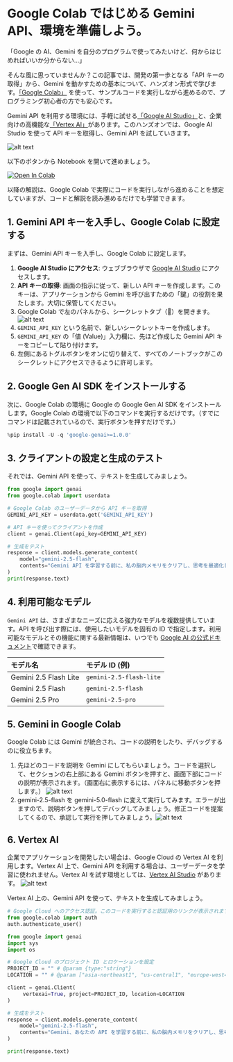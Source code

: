 # Google Colab ではじめる Gemini API、環境を準備しよう。

「Google の AI、Gemini を自分のプログラムで使ってみたいけど、何からはじめればいいか分からない…」

そんな風に思っていませんか？この記事では、開発の第一歩となる「API キーの取得」から、Gemini を動かすための基本について、ハンズオン形式で学びます。[「Google Colab」](https://colab.research.google.com/) を使って、サンプルコードを実行しながら進めるので、プログラミング初心者の方でも安心です。

Gemini API を利用する環境には、手軽に試せる[「Google AI Studio」](https://aistudio.google.com/)と、企業向けの高機能な[「Vertex AI」](https://cloud.google.com/vertex-ai)があります。このハンズオンでは、Google AI Studio を使って API キーを取得し、Gemini API を試していきます。

![alt text](../assets/00-0-1.png)

以下のボタンから Notebook を開いて進めましょう。

[![Open In Colab](https://colab.research.google.com/assets/colab-badge.svg)](https://colab.research.google.com/github/kkitase/gemini-2.5-findy/blob/main/notebooks/00-jp-setup-and-authentication.ipynb)

以降の解説は、Google Colab で実際にコードを実行しながら進めることを想定していますが、コードと解説を読み進めるだけでも学習できます。

## 1. Gemini API キーを入手し、Google Colab に設定する

まずは、Gemini API キーを入手し、Google Colab に設定します。

1.  **Google AI Studio にアクセス**: ウェブブラウザで [Google AI Studio](https://aistudio.google.com/apikey) にアクセスします。
2.  **API キーの取得**: 画面の指示に従って、新しい API キーを作成します。このキーは、アプリケーションから Gemini を呼び出すための「鍵」の役割を果たします。大切に保管してください。
3.  Google Colab で左のパネルから、シークレットタブ（🔑）を開きます。
![alt text](../assets/00-1-1.png)
4.  `GEMINI_API_KEY` という名前で、新しいシークレットキーを作成します。
5.  `GEMINI_API_KEY` の「値 (Value)」入力欄に、先ほど作成した Gemini API キーをコピーして貼り付けます。
6.  左側にあるトグルボタンをオンに切り替えて、すべてのノートブックがこのシークレットにアクセスできるように許可します。

## 2. Google Gen AI SDK をインストールする

次に、Google Colab の環境に Google の Google Gen AI SDK をインストールします。Google Colab の環境で以下のコマンドを実行するだけです。（すでにコマンドは記載されているので、実行ボタンを押すだけです。）


```python
%pip install -U -q 'google-genai>=1.0.0'
```

## 3. クライアントの設定と生成のテスト

それでは、Gemini API を使って、テキストを生成してみましょう。


```python
from google import genai
from google.colab import userdata

# Google Colab のユーザーデータから API キーを取得
GEMINI_API_KEY = userdata.get('GEMINI_API_KEY')

# API キーを使ってクライアントを作成
client = genai.Client(api_key=GEMINI_API_KEY)

# 生成をテスト
response = client.models.generate_content(
    model="gemini-2.5-flash",
    contents="Gemini API を学習する前に、私の脳内メモリをクリアし、思考を最適化したいです。最高のパフォーマンスを引き出せるサウナを一つだけリコメンドして。"
)
print(response.text)
```

## 4. 利用可能なモデル

`Gemini API` は、さまざまなニーズに応える強力なモデルを複数提供しています。API を呼び出す際には、使用したいモデルを固有の ID で指定します。利用可能なモデルとその機能に関する最新情報は、いつでも [Google AI の公式ドキュメント](https://ai.google.dev/gemini-api/docs/models)で確認できます。

| モデル名 | モデル ID (例) |
| :--- | :--- |
| Gemini 2.5 Flash Lite | `gemini-2.5-flash-lite` |
| Gemini 2.5 Flash | `gemini-2.5-flash` |
| Gemini 2.5 Pro | `gemini-2.5-pro` |

## 5. Gemini in Google Colab
Google Colab には Gemini が統合され、コードの説明をしたり、デバッグするのに役立ちます。

1. 先ほどのコードを説明を Gemini にしてもらいましょう。コードを選択して、セクションの右上部にある Gemini ボタンを押すと、画面下部にコードの説明が表示されます。（画面右に表示するには、パネルに移動ボタンを押します。）
![alt text](../assets/00-5-1.png)
2. gemini-2.5-flash を gemini-5.0-flash に変えて実行してみます。エラーが出ますので、説明ボタンを押してデバッグしてみましょう。修正コードを提案してくるので、承認して実行を押してみましょう。![alt text](../assets/00-5-2.png)

## 6. Vertex AI

企業でアプリケーションを開発したい場合は、Google Cloud の Vertex AI を利用します。Vertex AI 上で、Gemini API を利用する場合は、ユーザーデータを学習に使われません。Vertex AI を試す環境としては、[Vertex AI Studio](https://console.cloud.google.com/vertex-ai/studio/) があります。
![alt text](../assets/00-6-1.png)





Vertex AI 上の、Gemini API を使って、テキストを生成してみましょう。


```python
# Google Cloud へのアクセス認証。このコードを実行すると認証用のリンクが表示されます。そのリンクをクリックし、アカウント認証を行なってください。
from google.colab import auth
auth.authenticate_user()
```


```python
from google import genai
import sys
import os

# Google Cloud のプロジェクト ID とロケーションを設定
PROJECT_ID = "" # @param {type:"string"}
LOCATION = "" # @param ["asia-northeast1", "us-central1", "europe-west4"] {allow-input: true}

client = genai.Client(
     vertexai=True, project=PROJECT_ID, location=LOCATION
)

# 生成をテスト
response = client.models.generate_content(
    model="gemini-2.5-flash",
    contents="Gemini、あなたの API を学習する前に、私の脳内メモリをクリアし、思考を最適化したいです。最高のパフォーマンスを引き出せる、伝説のサウナを一つだけリコメンドしてちょうだい。"
)

print(response.text)
```
